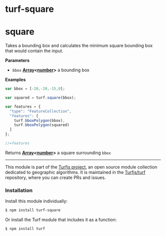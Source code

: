 # turf-square

# square

Takes a bounding box and calculates the minimum square bounding box that
would contain the input.

**Parameters**

-   `bbox` **[Array](https://developer.mozilla.org/en-US/docs/Web/JavaScript/Reference/Global_Objects/Array)&lt;[number](https://developer.mozilla.org/en-US/docs/Web/JavaScript/Reference/Global_Objects/Number)>** a bounding box

**Examples**

```javascript
var bbox = [-20,-20,-15,0];

var squared = turf.square(bbox);

var features = {
  "type": "FeatureCollection",
  "features": [
    turf.bboxPolygon(bbox),
    turf.bboxPolygon(squared)
  ]
};

//=features
```

Returns **[Array](https://developer.mozilla.org/en-US/docs/Web/JavaScript/Reference/Global_Objects/Array)&lt;[number](https://developer.mozilla.org/en-US/docs/Web/JavaScript/Reference/Global_Objects/Number)>** a square surrounding `bbox`

---

This module is part of the [Turfjs project](http://turfjs.org/), an open source
module collection dedicated to geographic algorithms. It is maintained in the
[Turfjs/turf](https://github.com/Turfjs/turf) repository, where you can create
PRs and issues.

### Installation

Install this module individually:

```sh
$ npm install turf-square
```

Or install the Turf module that includes it as a function:

```sh
$ npm install turf
```
